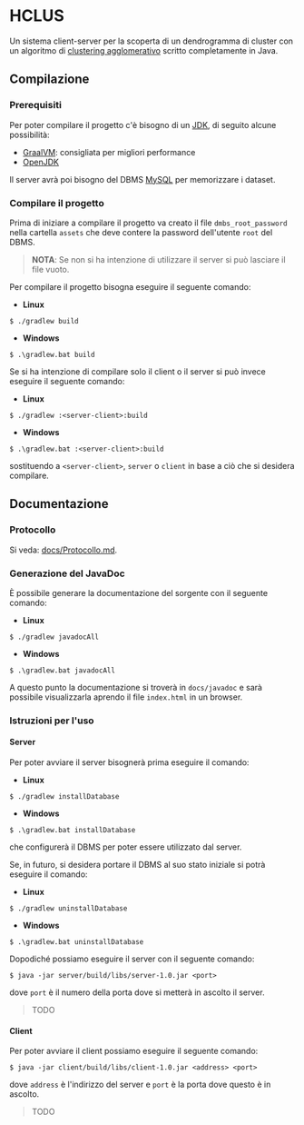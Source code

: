 # HCLUS

Un sistema client-server per la scoperta di un dendrogramma di cluster con un algoritmo di [clustering agglomerativo](https://it.wikipedia.org/wiki/Clustering_gerarchico) scritto completamente in Java.

## Compilazione

### Prerequisiti

Per poter compilare il progetto c'è bisogno di un [JDK](https://www.oracle.com/java/), di seguito alcune possibilità:
* [GraalVM](https://www.graalvm.org/): consigliata per migliori performance
* [OpenJDK](https://adoptium.net/)

Il server avrà poi bisogno del DBMS [MySQL](https://mysql.com/) per memorizzare i dataset.

### Compilare il progetto

Prima di iniziare a compilare il progetto va creato il file `dmbs_root_password` nella cartella `assets` che deve contere
la password dell'utente `root` del DBMS.

> **NOTA**: Se non si ha intenzione di utilizzare il server si può lasciare il file vuoto.

Per compilare il progetto bisogna eseguire il seguente comando:
* **Linux**
```
$ ./gradlew build
```
* **Windows**
```
$ .\gradlew.bat build
```

Se si ha intenzione di compilare solo il client o il server si può invece eseguire il seguente comando:
* **Linux**
```
$ ./gradlew :<server-client>:build
```
* **Windows**
```
$ .\gradlew.bat :<server-client>:build
```
sostituendo a `<server-client>`, `server` o `client` in base a ciò che si desidera compilare.

## Documentazione

### Protocollo

Si veda: [docs/Protocollo.md](docs/Protocollo.md).

### Generazione del JavaDoc

È possibile generare la documentazione del sorgente con il seguente comando:
* **Linux**
```
$ ./gradlew javadocAll
```
* **Windows**
```
$ .\gradlew.bat javadocAll
```
A questo punto la documentazione si troverà in `docs/javadoc` e sarà possibile visualizzarla aprendo il file `index.html` 
in un browser.

### Istruzioni per l'uso

#### Server

Per poter avviare il server bisognerà prima eseguire il comando:
* **Linux**
```
$ ./gradlew installDatabase
```
* **Windows**
```
$ .\gradlew.bat installDatabase
```
che configurerà il DBMS per poter essere utilizzato dal server.

Se, in futuro, si desidera portare il DBMS al suo stato iniziale si potrà eseguire il comando:
* **Linux**
```
$ ./gradlew uninstallDatabase
```
* **Windows**
```
$ .\gradlew.bat uninstallDatabase
```

Dopodiché possiamo eseguire il server con il seguente comando:
```
$ java -jar server/build/libs/server-1.0.jar <port>
```
dove `port` è il numero della porta dove si metterà in ascolto il server.

> TODO

#### Client

Per poter avviare il client possiamo eseguire il seguente comando:
```
$ java -jar client/build/libs/client-1.0.jar <address> <port>
```
dove `address` è l'indirizzo del server e `port` è la porta dove questo è in ascolto.

> TODO
